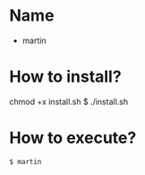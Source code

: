 # Name
- martin

# How to install?
chmod +x install.sh
	$ ./install.sh

# How to execute?
	$ martin



